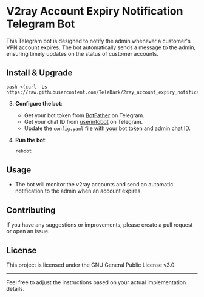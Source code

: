 # V2ray Account Expiry Notification Telegram Bot

This Telegram bot is designed to notify the admin whenever a customer's VPN account expires. The bot automatically sends a message to the admin, ensuring timely updates on the status of customer accounts.

## Install & Upgrade

```
bash <(curl -Ls https://raw.githubusercontent.com/TeleDark/2ray_account_expiry_notification/main/install.sh)
```
3. **Configure the bot**:
   - Get your bot token from [BotFather](https://t.me/BotFather) on Telegram.
   - Get your chat ID from [userinfobot](https://t.me/userinfobot) on Telegram.
   - Update the `config.yaml` file with your bot token and admin chat ID.

4. **Run the bot**:
    ```bash
    reboot
    ```

## Usage

- The bot will monitor the v2ray accounts and send an automatic notification to the admin when an account expires.

## Contributing

If you have any suggestions or improvements, please create a pull request or open an issue.

## License

This project is licensed under the GNU General Public License v3.0.

---

Feel free to adjust the instructions based on your actual implementation details.
